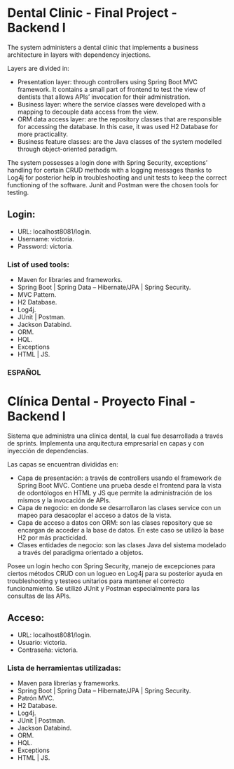 # Dental Clinic - Final Project - Backend I

The system administers a dental clinic that implements a business architecture in layers with dependency injections.

Layers are divided in:
- Presentation layer: through controllers using Spring Boot MVC framework. It contains a small part of frontend to test the view of dentists that allows APIs’ invocation for their administration.
- Business layer: where the service classes were developed with a mapping to decouple data access from the view.
- ORM data access layer: are the repository classes that are responsible for accessing the database. In this case, it was used H2 Database for more practicality.
- Business feature classes: are the Java classes of the system modelled through object-oriented paradigm.

The system possesses a login done with Spring Security, exceptions’ handling for certain CRUD methods with a logging messages thanks to Log4j for posterior help in troubleshooting and unit tests to keep the correct functioning of the software. Junit and Postman were the chosen tools for testing.

## Login:
- URL: localhost8081/login.
- Username: victoria.
- Password: victoria.

### List of used tools: 
- Maven for libraries and frameworks.
- Spring Boot | Spring Data – Hibernate/JPA | Spring Security.
- MVC Pattern.
- H2 Database.
- Log4j.
- JUnit | Postman.
- Jackson Databind.
- ORM.
- HQL.
- Exceptions
- HTML | JS.

### ESPAÑOL

# Clínica Dental - Proyecto Final - Backend I

Sistema que administra una clínica dental, la cual fue desarrollada a través de sprints. Implementa una arquitectura empresarial en capas y con inyección de dependencias.

Las capas se encuentran divididas en:
- Capa de presentación: a través de controllers usando el framework de Spring Boot MVC. Contiene una prueba desde el frontend para la vista de odontólogos en HTML y JS que permite la administración de los mismos y la invocación de APIs.
- Capa de negocio: en donde se desarrollaron las clases service con un mapeo para desacoplar el acceso a datos de la vista.
- Capa de acceso a datos con ORM: son las clases repository que se encargan de acceder a la base de datos. En este caso se utilizó la base H2 por más practicidad.
- Clases entidades de negocio: son las clases Java del sistema modelado a través del paradigma orientado a objetos.

Posee un login hecho con Spring Security, manejo de excepciones para ciertos métodos CRUD con un logueo en Log4j para su posterior ayuda en troubleshooting y testeos unitarios para mantener el correcto funcionamiento. Se utilizó JUnit y Postman especialmente para las consultas de las APIs.

## Acceso:
- URL: localhost8081/login.
- Usuario: victoria.
- Contraseña: victoria.

### Lista de herramientas utilizadas: 
- Maven para librerías y frameworks.
- Spring Boot | Spring Data – Hibernate/JPA | Spring Security.
- Patrón MVC.
- H2 Database.
- Log4j.
- JUnit | Postman.
- Jackson Databind.
- ORM.
- HQL.
- Exceptions
- HTML | JS.
